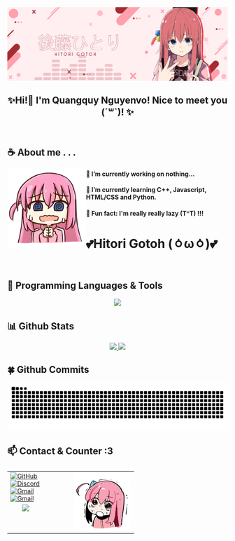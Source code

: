 <div align="center">
    <a href="https://github.com/quangquynguyenvo"><img src="https://github.com/QuangquyNguyenvo/QuangquyNguyenvo/blob/main/.github/workflows/img/bocchi_banner.png" style="width=60%; align=center" alt=Profile Image/></a>
    <h2 align="center">✨Hi!👋 I'm Quangquy Nguyenvo! Nice to meet you (ˊ꒳ˋ)! ✨</h2>
    </a>
</div> <br>

## ☕ About me . . .
<a href="https://github.com/QuangquyNguyenvo"><img align="left" width="180" src="https://github.com/QuangquyNguyenvo/QuangquyNguyenvo/blob/main/.github/workflows/img/bocchi_emoji_2.png"></a>
        <h4>🔭  I’m currently working on nothing...</h4>
        <h4>🌱  I’m currently learning C++, Javascript, HTML/CSS and Python.</h4>
        <h4>🐧  Fun fact: I'm really really lazy (T^T) !!!</h4>
        <h1>💕Hitori Gotoh (⁠ㆁ⁠ω⁠ㆁ⁠)💕</h1>
<br>

## 🔬 Programming Languages & Tools
<a href="https://github.com/quangquynguyenvo">
<p align="center">
  <img src="https://skillicons.dev/icons?i=html,css,js,py,cpp,flask,opencv,arduino,vscode,gcp,gmail,raspberrypi,windows,ubuntu,ps,pr&perline=8" />
</p>
</a>


## **📊 Github Stats**
<a href="https://github.com/quangquynguyenvo">
  <p align="center"><img width="50%" src="https://github-readme-stats.vercel.app/api?username=QuangquyNguyenvo&show_icons=true&count_private=true&theme=react&hide_border=true&bg_color=0D1117"/> <img width="45%" src="https://github-readme-stats.vercel.app/api/top-langs/?username=QuangquyNguyenvo&show_icons=true&count_private=true&theme=react&hide_border=true&bg_color=0D1117&layout=compact"/></p>
</a>

## 🍀 Github Commits
<a href="https://github.com/quangquynguyenvo">
<picture>
  <source media="(prefers-color-scheme: dark)" srcset="https://github.com/QuangquyNguyenvo/QuangquyNguyenvo/blob/output/github-contribution-grid-snake-dark.svg">
  <source media="(prefers-color-scheme: light)" srcset="https://github.com/QuangquyNguyenvo/QuangquyNguyenvo/blob/output/github-contribution-grid-snake.svg">
  <img alt="github contribution grid snake animation" src="https://github.com/QuangquyNguyenvo/QuangquyNguyenvo/blob/output/github-contribution-grid-snake.svg">
</picture>
</a>

## 📫 Contact & Counter :3
<table style="width:100%; text-align:left; display:flex;" align="center">
  <tr>
    <td style="width:50%; display: flex; flex-direction: column;">
        <div>
            <a href="https://github.com/QuangquyNguyenvo"><img src="https://skillicons.dev/icons?i=github&perline=8" alt="GitHub"></a>
            <a href="https://discord.com/users/408952069622595605"><img src="https://skillicons.dev/icons?i=discord&perline=8" alt="Discord"></a>
        </div>
        <div>
            <a href="mailto:tytokg0002@gmail.com"><img src="https://skillicons.dev/icons?i=gmail&perline=8" alt="Gmail"></a>
          <a href="https://linkedin.com/in/quangquynguyenvo"><img src="https://skillicons.dev/icons?i=linkedin&perline=8" alt="Gmail"></a>
        </div>
    </td>
    <td style="width:50%; display: flex; align-items: center; justify-content: center;"> 
      <a href="https://discord.com/users/408952069622595605"><img width=460 src="https://count.getloli.com/get/@quangquynguyenvo?theme=gelbooru"></a> 
    </td>
    <td>
       <a href="https://github.com/quangquynguyenvo"><img align="right" src="https://github.com/QuangquyNguyenvo/QuangquyNguyenvo/blob/main/.github/workflows/img/bocchi_emoji_3.png" alt="Profile Image" style="width:130px;"></a>
    </td>
  </tr>
</table>


